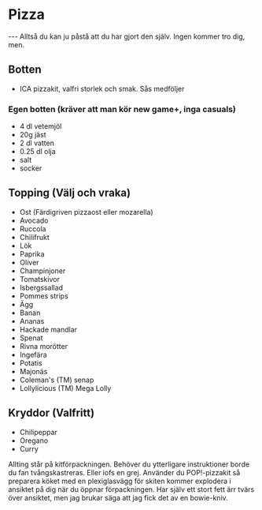 # Pizza
--- Alltså du kan ju påstå att du har gjort den själv. Ingen kommer tro dig, men.

## Botten
* ICA pizzakit, valfri storlek och smak. Sås medföljer

### Egen botten (kräver att man kör new game+, inga casuals)
* 4 dl vetemjöl
* 20g jäst
* 2 dl vatten
* 0.25 dl olja
* salt
* socker

## Topping (Välj och vraka)
* Ost (Färdigriven pizzaost eller mozarella)
* Avocado
* Ruccola
* Chilifrukt
* Lök
* Paprika
* Oliver
* Champinjoner
* Tomatskivor
* Isbergssallad
* Pommes strips
* Ägg
* Banan
* Ananas
* Hackade mandlar
* Spenat
* Rivna morötter
* Ingefära
* Potatis
* Majonäs
* Coleman's (TM) senap
* Lollylicious (TM) Mega Lolly

## Kryddor (Valfritt)
* Chilipeppar
* Oregano
* Curry

Allting står på kitförpackningen. Behöver du ytterligare instruktioner borde du fan tvångskastreras.
Eller iofs en grej. Använder du POP!-pizzakit så preparera köket med en plexiglasvägg för skiten kommer explodera i ansiktet på dig när du öppnar förpackningen. Har själv ett stort fett ärr tvärs över ansiktet, men jag brukar säga att jag fick det av en bowie-kniv.
